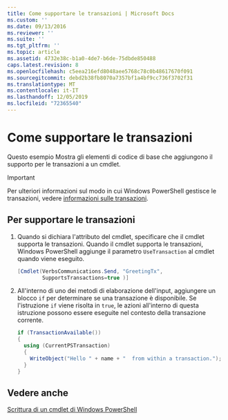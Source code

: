 ```yaml
---
title: Come supportare le transazioni | Microsoft Docs
ms.custom: ''
ms.date: 09/13/2016
ms.reviewer: ''
ms.suite: ''
ms.tgt_pltfrm: ''
ms.topic: article
ms.assetid: 4732e38c-b1a0-4de7-b6de-75dbde850488
caps.latest.revision: 8
ms.openlocfilehash: c5eea216efd8048aee5768c78c0b48617670f091
ms.sourcegitcommit: debd2b38fb8070a7357bf1a4bf9cc736f3702f31
ms.translationtype: MT
ms.contentlocale: it-IT
ms.lasthandoff: 12/05/2019
ms.locfileid: "72365540"
---
```

# <a name="how-to-support-transactions"></a>Come supportare le transazioni

Questo esempio Mostra gli elementi di codice di base che aggiungono il supporto per le transazioni a un cmdlet.

> [!IMPORTANT]
> Per ulteriori informazioni sul modo in cui Windows PowerShell gestisce le transazioni, vedere [informazioni sulle transazioni][about_Transactions].

## <a name="to-support-transactions"></a>Per supportare le transazioni

1. Quando si dichiara l'attributo del cmdlet, specificare che il cmdlet supporta le transazioni.
   Quando il cmdlet supporta le transazioni, Windows PowerShell aggiunge il parametro `UseTransaction` al cmdlet quando viene eseguito.

    ```csharp
    [Cmdlet(VerbsCommunications.Send, "GreetingTx",
            SupportsTransactions=true )]
    ```

2. All'interno di uno dei metodi di elaborazione dell'input, aggiungere un blocco `if` per determinare se una transazione è disponibile.
   Se l'istruzione `if` viene risolta in `true`, le azioni all'interno di questa istruzione possono essere eseguite nel contesto della transazione corrente.

    ```csharp
    if (TransactionAvailable())
    {
      using (CurrentPSTransaction)
      {
        WriteObject("Hello " + name + "  from within a transaction.");
      }
    }
    ```

## <a name="see-also"></a>Vedere anche

[Scrittura di un cmdlet di Windows PowerShell](./writing-a-windows-powershell-cmdlet.md)

<!-- External URLs -->

[about_Transactions]: /powershell/module/Microsoft.PowerShell.Core/About/about_Transactions
